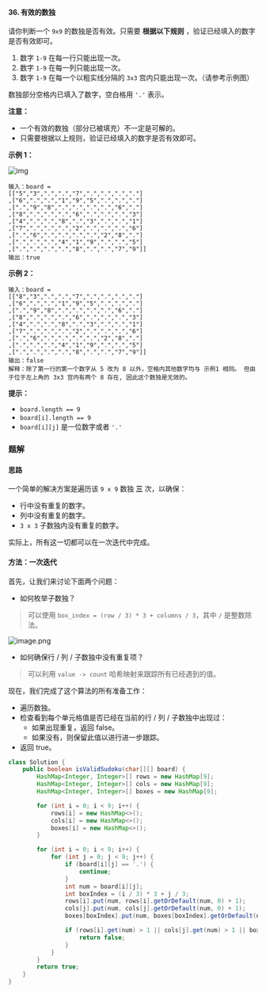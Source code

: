#### 36. 有效的数独

请你判断一个 `9x9` 的数独是否有效。只需要 **根据以下规则** ，验证已经填入的数字是否有效即可。

1. 数字 `1-9` 在每一行只能出现一次。
2. 数字 `1-9` 在每一列只能出现一次。
3. 数字 `1-9` 在每一个以粗实线分隔的 `3x3` 宫内只能出现一次。（请参考示例图）

数独部分空格内已填入了数字，空白格用 `'.'` 表示。

**注意：**

- 一个有效的数独（部分已被填充）不一定是可解的。
- 只需要根据以上规则，验证已经填入的数字是否有效即可。

**示例 1：**

![img](http://gitlab.wsh-study.com/xp-study/LeeteCode/-/blob/master/数据结构/基础数据结构/Hash表/images/有效的数独/1.jpg)

```shell
输入：board = 
[["5","3",".",".","7",".",".",".","."]
,["6",".",".","1","9","5",".",".","."]
,[".","9","8",".",".",".",".","6","."]
,["8",".",".",".","6",".",".",".","3"]
,["4",".",".","8",".","3",".",".","1"]
,["7",".",".",".","2",".",".",".","6"]
,[".","6",".",".",".",".","2","8","."]
,[".",".",".","4","1","9",".",".","5"]
,[".",".",".",".","8",".",".","7","9"]]
输出：true
```

**示例 2：**

```shell
输入：board = 
[["8","3",".",".","7",".",".",".","."]
,["6",".",".","1","9","5",".",".","."]
,[".","9","8",".",".",".",".","6","."]
,["8",".",".",".","6",".",".",".","3"]
,["4",".",".","8",".","3",".",".","1"]
,["7",".",".",".","2",".",".",".","6"]
,[".","6",".",".",".",".","2","8","."]
,[".",".",".","4","1","9",".",".","5"]
,[".",".",".",".","8",".",".","7","9"]]
输出：false
解释：除了第一行的第一个数字从 5 改为 8 以外，空格内其他数字均与 示例1 相同。 但由于位于左上角的 3x3 宫内有两个 8 存在, 因此这个数独是无效的。
```

**提示：**

- `board.length == 9`
- `board[i].length == 9`
- `board[i][j]` 是一位数字或者 `'.'`

### 题解

#### 思路

一个简单的解决方案是遍历该 `9 x 9` 数独 **三** 次，以确保：

- 行中没有重复的数字。
- 列中没有重复的数字。
- `3 x 3` 子数独内没有重复的数字。

实际上，所有这一切都可以在一次迭代中完成。

#### 方法：一次迭代

首先，让我们来讨论下面两个问题：

- 如何枚举子数独？

> 可以使用 `box_index = (row / 3) * 3 + columns / 3`，其中 `/` 是整数除法。

![image.png](http://gitlab.wsh-study.com/xp-study/LeeteCode/-/blob/master/数据结构/基础数据结构/Hash表/images/有效的数独/2.jpg)

- 如何确保行 / 列 / 子数独中没有重复项？

> 可以利用 `value -> count` 哈希映射来跟踪所有已经遇到的值。

现在，我们完成了这个算法的所有准备工作：

* 遍历数独。
* 检查看到每个单元格值是否已经在当前的行 / 列 / 子数独中出现过：
  * 如果出现重复，返回 false。
  * 如果没有，则保留此值以进行进一步跟踪。
* 返回 true。

```java
class Solution {
    public boolean isValidSudoku(char[][] board) {
        HashMap<Integer, Integer>[] rows = new HashMap[9];
        HashMap<Integer, Integer>[] cols = new HashMap[9];
        HashMap<Integer, Integer>[] boxes = new HashMap[9];

        for (int i = 0; i < 9; i++) {
            rows[i] = new HashMap<>();
            cols[i] = new HashMap<>();
            boxes[i] = new HashMap<>();
        }

        for (int i = 0; i < 9; i++) {
            for (int j = 0; j < 9; j++) {
                if (board[i][j] == '.') {
                    continue;
                }
                int num = board[i][j];
                int boxIndex = (i / 3) * 3 + j / 3;
                rows[i].put(num, rows[i].getOrDefault(num, 0) + 1);
                cols[j].put(num, cols[j].getOrDefault(num, 0) + 1);
                boxes[boxIndex].put(num, boxes[boxIndex].getOrDefault(num, 0) + 1);

                if (rows[i].get(num) > 1 || cols[j].get(num) > 1 || boxes[boxIndex].get(num) > 1) {
                    return false;
                }
            }
        }
        return true;
    }
}
```

